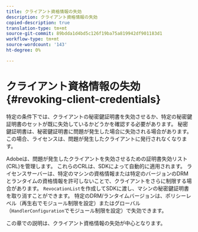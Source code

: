 ```yaml
---
title: クライアント資格情報の失効
description: クライアント資格情報の失効
copied-description: true
translation-type: tm+mt
source-git-commit: 89bdda1d4bd5c126f19ba75a819942df901183d1
workflow-type: tm+mt
source-wordcount: '143'
ht-degree: 0%

---
```



# クライアント資格情報の失効{#revoking-client-credentials}

特定の条件下では、クライアントの秘密鍵証明書を失効させるか、特定の秘密鍵証明書のセットが既に失効しているかどうかを確認する必要があります。 秘密鍵証明書は、秘密鍵証明書に問題が発生した場合に失効される場合があります。 この場合、ライセンスは、問題が発生したクライアントに発行されなくなります。

Adobeは、問題が発生したクライアントを失効させるための証明書失効リスト(CRL)を管理します。 これらのCRLは、SDKによって自動的に適用されます。 ライセンスサーバーは、特定のマシンの資格情報または特定のバージョンのDRMとランタイムの資格情報を許可しないことで、クライアントをさらに制限する場合があります。 `RevocationList`を作成してSDKに渡し、マシンの秘密鍵証明書を取り消すことができます。 特定のDRM/ランタイムバージョンは、ポリシーレベル（再生右でモジュール制限を設定）またはグローバル（`HandlerConfiguration`でモジュール制限を設定）で失効できます。

この章での説明は、クライアント資格情報の失効が中心となります。
